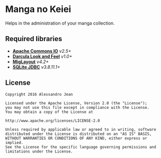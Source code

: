 # Manga no Keiei 
Helps in the administration of your manga collection.

## Required libraries
- **[Apache Commons IO](https://github.com/apache/commons-io)** *v2.5+*
- **[Darcula Look and Feel](https://github.com/bulenkov/darcula)** *v1.0+* 
- **[MigLayout](https://github.com/mikaelgrev/miglayout)** *v4.2+* 
- **[SQLite JDBC](https://github.com/xerial/sqlite-jdbc)** *v3.8.11.1+*

## License

    Copyright 2016 Alessandro Jean

    Licensed under the Apache License, Version 2.0 (the "License");
    you may not use this file except in compliance with the License.
    You may obtain a copy of the License at

    http://www.apache.org/licenses/LICENSE-2.0

    Unless required by applicable law or agreed to in writing, software
    distributed under the License is distributed on an "AS IS" BASIS,
    WITHOUT WARRANTIES OR CONDITIONS OF ANY KIND, either express or implied.
    See the License for the specific language governing permissions and
    limitations under the License.